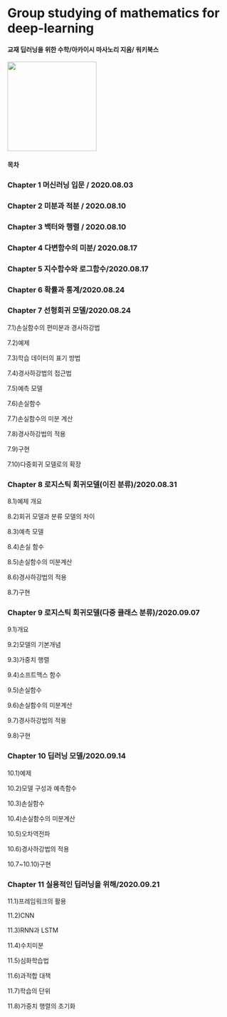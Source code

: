 # Group studying of mathematics for deep-learning 
#### 교재 딥러닝을 위한 수학/아카이시 마사노리 지음/ 워키북스 
<div>
  <img width="200" src="https://user-images.githubusercontent.com/67411105/89865570-f2c34300-dbe8-11ea-83a3-e56c6a54ad47.jpg">
</div>


#### 목차
### Chapter 1 머신러닝 입문 / 2020.08.03

### Chapter 2 미분과 적분 / 2020.08.10

### Chapter 3 백터와 행렬 / 2020.08.10

### Chapter 4 다변함수의 미분/ 2020.08.17

### Chapter 5 지수함수와 로그함수/2020.08.17

### Chapter 6 확률과 통계/2020.08.24

### Chapter 7 선형회귀 모델/2020.08.24   
7.1)손실함수의 편미분과 경사하강법

7.2)예제

7.3)학습 데이터의 표기 방법

7.4)경사하강법의 접근법

7.5)예측 모델

7.6)손실함수

7.7)손실함수의 미분 계산

7.8)경사하강법의 적용

7.9)구현

7.10)다중회귀 모델로의 확장


### Chapter 8 로지스틱 회귀모델(이진 분류)/2020.08.31

8.1)예제 개요

8.2)회귀 모델과 분류 모델의 차이

8.3)예측 모델

8.4)손실 함수 

8.5)손실함수의 미분계산

8.6)경사하강법의 적용 

8.7)구현


### Chapter 9 로지스틱 회귀모델(다중 클래스 분류)/2020.09.07

9.1)개요

9.2)모델의 기본개념

9.3)가중치 행렬

9.4)소프트맥스 함수

9.5)손실함수

9.6)손실함수의 미분계산

9.7)경사하강법의 적용

9.8)구현


### Chapter 10 딥러닝 모델/2020.09.14

10.1)예제

10.2)모델 구성과 예측함수

10.3)손실함수

10.4)손실함수의 미분계산

10.5)오차역전파

10.6)경사하강법의 적용

10.7~10.10)구현


### Chapter 11 실용적인 딥러닝을 위해/2020.09.21

11.1)프레임워크의 활용

11.2)CNN

11.3)RNN과 LSTM

11.4)수치미분

11.5)심화학습법

11.6)과적합 대책

11.7)학습의 단위

11.8)가중치 행렬의 초기화
